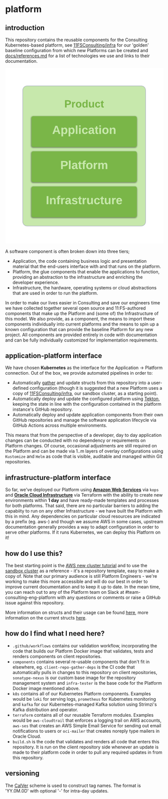 # platform
## introduction
This repository contains the reusable components for the Consulting Kubernetes-based platform, see [11FSConsulting/infra](https://github.com/11fsconsulting/infra) for our 'golden' baseline configuration from which new Platforms can be created and [docs/references.md](docs/references.md) for a list of technologies we use and links to their documentation. 

![Application, Platform, Infrastructure](docs/api.png)

A software component is often broken down into three tiers;
* Application, the code containing business logic and presentation material that the end-users interface with and that runs on the platform.
* Platform, the glue components that enable the applications to function, providing an abstraction to the infrastructure and enriching the developer experience.
* Infrastructure, the hardware, operating systems or cloud abstractions that are used in order to run the platform.

In order to make our lives easier in Consulting and save our engineers time we have collected together several open source and 11:FS-authored components that make up the Platform and (some of) the Infrastructure of this model. We also provide, as a component, the means to import these components individually into current platforms and the means to spin up a known configuration that can provide the baseline Platform for any new project. All components are provided entirely in code with documentation and can be fully individually customized for implementation requirements.

## application-platform interface
We have chosen **Kubernetes** as the interface for the Application -> Platform connection. Out of the box, we provide automated pipelines in order to:
* Automatically [gather](https://github.com/11FSConsulting/platform/tree/master/components/client-repo-gather-deps) and update structs from this repository into a user-defined configuration (though it is suggested that a new Platform uses a copy of [11FSConsulting/infra](https://github.com/11FSConsulting/infra/blob/master/manifest.yaml), our sandbox cluster, as a starting point).
* Automatically deploy and update the configured platform using [Tekton](https://github.com/11FSConsulting/platform/tree/master/k8s/tekton-pipelines), keeping the state in line with the configuration contained in the platform instance's GitHub repository.
* Automatically deploy and update application components from their own GitHub repositories and manage the software application lifecycle via GitHub Actions across multiple environments. 

This means that from the perspective of a developer, day to day application changes can be conducted with no dependency or requirements on Platform changes. Of course, occasional adjustments are still required on the Platform and can be made via 1..m layers of overlay configurations using `Kustomize` and `Helm` as code that is visible, auditable and managed within Git repositories. 

## infrastructure-platform interface
So far, we've deployed our Platform using [**Amazon Web Services**](https://github.com/11FSConsulting/platform/blob/master/docs/AWS-newCluster.md) via `kops` and [**Oracle Cloud Infrastructure**](https://www.terraform.io/docs/providers/oci/r/containerengine_cluster.html) via Terraform with the ability to create new environments within **1 day** and have ready-made templates and processes for both platforms. That said, there are no particular barriers to adding the capabiity to run on any other Infrastructure - we have built the Platform with this in mind. Any dependencies on particular cloud resources are indicated by a prefix (eg. aws-) and though we assume AWS in some cases, upstream documentation generally provides a way to adapt configuration in order to serve other platforms. If it runs Kubernetes, we can deploy this Platform on it!

## how do I use this?
The best starting point is the [AWS new cluster tutorial](https://github.com/11FSConsulting/platform/blob/master/docs/AWS-newCluster.md) and to use the [sandbox cluster](https://github.com/11fsconsulting/infra) as a reference - it's a repository template, easy to make a copy of. Note that our primary audience is still Platform Engineers - we're working to make this more accessible and will do our best in order to improve current documentation and to keep it up to date. In the mean time, you can reach out to any of the Platform team on Slack at #team-consulting-eng-platform with any questions or comments or raise a GitHub issue against this repository. 

More information on structs and their usage can be found [here](https://github.com/11FSConsulting/platform/blob/master/docs/structs.md), more information on the current structs [here](docs/references.md).

## how do I find what I need here?
* `.github/workflows` contains our validation workflow, incorporating the code that builds our Platform Docker image that validates, tests and renders components on client repositories.
* `components` contains several re-usable components that don't fit in elsewhere, eg. `client-repo-gather-deps` is the CI code that automatically pulls in changes to this repository on client repositories, `sonatype-nexus` is our custom base image for the repository management system and `infra-tester` is the base code for the Platform Docker image mentioned above.
* `k8s` contains all of our Kubernetes Platform components. Examples would be `loki` for serving logs, `prometheus` for Kubernetes monitoring and `kafka` for our Kubernetes-managed Kafka solution using Strimzi's Kafka distribution and operator.
* `terraform` contains all of our reusable Terraform modules. Examples would be `aws-cloudtrail` that enforces a logging trail on AWS accounts, `aws-ses` that creates an AWS Simple Email Service for sending out email notifications to users or `oci-mailer` that creates noreply type mailers in Oracle Cloud.
* `build.sh` is the code that validates and renders all code that enters this repository. It is run on the client repository side whenever an update is made to their platform code in order to pull any required updates in from this repository.

## versioning
The [CalVer](https://calver.org/#scheme) scheme is used to construct tag names. The format is 'YY.0M.0D' with optional '-<number>' for intra-day updates.
